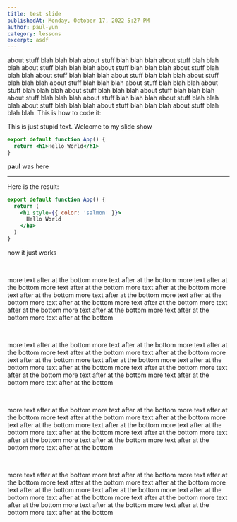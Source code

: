 ```yaml
---
title: test slide
publishedAt: Monday, October 17, 2022 5:27 PM
author: paul-yun
category: lessons
excerpt: asdf
---
```


about stuff blah blah blah about stuff blah blah blah about stuff blah blah blah about stuff blah blah blah about stuff blah blah blah about stuff blah blah blah about stuff blah blah blah about stuff blah blah blah about stuff blah blah blah about stuff blah blah blah about stuff blah blah blah about stuff blah blah blah about stuff blah blah blah about stuff blah blah blah about stuff blah blah blah about stuff blah blah blah about stuff blah blah blah about stuff blah blah blah about stuff blah blah blah about stuff blah blah blah. This is how to code it:

<Slides>

This is just stupid text.
Welcome to my slide show

```jsx App.js preview
export default function App() {
  return <h1>Hello World</h1>
}
```

**paul** was here

---

Here is the result:

```jsx App.js preview focus=3:5
export default function App() {
  return (
    <h1 style={{ color: 'salmon' }}>
      Hello World
    </h1>
  )
}
```

now it just works

</Slides>

<br />

more text after at the bottom more text after at the bottom more text after at the bottom more text after at the bottom more text after at the bottom more text after at the bottom more text after at the bottom more text after at the bottom more text after at the bottom more text after at the bottom more text after at the bottom more text after at the bottom more text after at the bottom more text after at the bottom

<br />

more text after at the bottom more text after at the bottom more text after at the bottom more text after at the bottom more text after at the bottom more text after at the bottom more text after at the bottom more text after at the bottom more text after at the bottom more text after at the bottom more text after at the bottom more text after at the bottom more text after at the bottom more text after at the bottom

<br />

more text after at the bottom more text after at the bottom more text after at the bottom more text after at the bottom more text after at the bottom more text after at the bottom more text after at the bottom more text after at the bottom more text after at the bottom more text after at the bottom more text after at the bottom more text after at the bottom more text after at the bottom more text after at the bottom

<br />

more text after at the bottom more text after at the bottom more text after at the bottom more text after at the bottom more text after at the bottom more text after at the bottom more text after at the bottom more text after at the bottom more text after at the bottom more text after at the bottom more text after at the bottom more text after at the bottom more text after at the bottom more text after at the bottom
